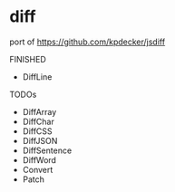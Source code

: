 # diff

port of https://github.com/kpdecker/jsdiff

FINISHED

- DiffLine

TODOs

- DiffArray
- DiffChar
- DiffCSS
- DiffJSON
- DiffSentence
- DiffWord
- Convert
- Patch
